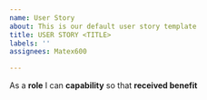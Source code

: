 ```yaml
---
name: User Story
about: This is our default user story template
title: USER STORY <TITLE>
labels: ''
assignees: Matex600

---
```


As a **role** I can **capability** so that **received benefit**
